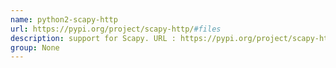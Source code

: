 ```yaml
---
name: python2-scapy-http
url: https://pypi.org/project/scapy-http/#files
description: support for Scapy. URL : https://pypi.org/project/scapy-http/#files Groups : None
group: None
---
```

